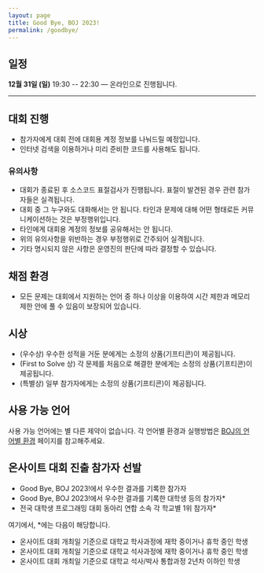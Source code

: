 ```yaml
---
layout: page
title: Good Bye, BOJ 2023!
permalink: /goodbye/
---
```


## 일정

**12월 31일 (일)** 19:30 -- 22:30 — 온라인으로 진행됩니다.

---

## 대회 진행

- 참가자에게 대회 전에 대회용 계정 정보를 나눠드릴 예정입니다.
- 인터넷 검색을 이용하거나 미리 준비한 코드를 사용해도 됩니다.

### 유의사항

- 대회가 종료된 후 소스코드 표절검사가 진행됩니다. 표절이 발견된 경우 관련 참가자들은 실격됩니다.
- 대회 중 그 누구와도 대화해서는 안 됩니다. 타인과 문제에 대해 어떤 형태로든 커뮤니케이션하는 것은 부정행위입니다.
- 타인에게 대회용 계정의 정보를 공유해서는 안 됩니다.
- 위의 유의사항을 위반하는 경우 부정행위로 간주되어 실격됩니다.
- 기타 명시되지 않은 사항은 운영진의 판단에 따라 결정할 수 있습니다.

## 채점 환경

- 모든 문제는 대회에서 지원하는 언어 중 하나 이상을 이용하여 시간 제한과 메모리 제한 안에 풀 수 있음이 보장되어 있습니다.

## 시상

- (우수상) 우수한 성적을 거둔 분에게는 소정의 상품(기프티콘)이 제공됩니다.
- (First to Solve 상) 각 문제를 처음으로 해결한 분에게는 소정의 상품(기프티콘)이 제공됩니다.
- (특별상) 일부 참가자에게는 소정의 상품(기프티콘)이 제공됩니다.

## 사용 가능 언어

사용 가능 언어에는 별 다른 제약이 없습니다.
각 언어별 환경과 실행방법은 [BOJ의 언어별 환경](https://www.acmicpc.net/help/language) 페이지를 참고해주세요.

## 온사이트 대회 진출 참가자 선발

- Good Bye, BOJ 2023!에서 우수한 결과를 기록한 참가자
- Good Bye, BOJ 2023!에서 우수한 결과를 기록한 대학생 등의 참가자\*
- 전국 대학생 프로그래밍 대회 동아리 연합 소속 각 학교별 1위 참가자\*

여기에서, \*에는 다음이 해당합니다.

- 온사이트 대회 개최일 기준으로 대학교 학사과정에 재학 중이거나 휴학 중인 학생
- 온사이트 대회 개최일 기준으로 대학교 석사과정에 재학 중이거나 휴학 중인 학생
- 온사이트 대회 개최일 기준으로 대학교 석사/박사 통합과정 2년차 이하인 학생
